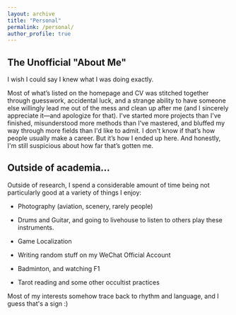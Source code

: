 ```yaml
---
layout: archive
title: "Personal"
permalink: /personal/
author_profile: true
---
```



The Unofficial "About Me"
------

I wish I could say I knew what I was doing exactly.

Most of what’s listed on the homepage and CV was stitched together through guesswork, accidental luck, and a strange ability to have someone else willingly lead me out of the mess and clean up after me (and I sincerely appreciate it—and apologize for that).
I've started more projects than I've finished, misunderstood more methods than I've mastered, and bluffed my way through more fields than I'd like to admit. I don't know if that’s how people usually make a career.
But it’s how I ended up here.
And honestly, I'm still suspicious about how far that’s gotten me.

Outside of academia...
------
Outside of research, I spend a considerable amount of time being not particularly good at a variety of things I enjoy:

  - Photography (aviation, scenery, rarely people)
  
  - Drums and Guitar, and going to livehouse to listen to others play these instruments.
  
  - Game Localization

  - Writing random stuff on my WeChat Official Account

  - Badminton, and watching F1

  - Tarot reading and some other occultist practices

Most of my interests somehow trace back to rhythm and language, and I guess that's a sign :)
